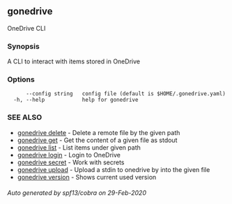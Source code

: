 ## gonedrive

OneDrive CLI

### Synopsis

A CLI to interact with items stored in OneDrive

### Options

```
      --config string   config file (default is $HOME/.gonedrive.yaml)
  -h, --help            help for gonedrive
```

### SEE ALSO

* [gonedrive delete](gonedrive_delete.md)	 - Delete a remote file by the given path
* [gonedrive get](gonedrive_get.md)	 - Get the content of a given file as stdout
* [gonedrive list](gonedrive_list.md)	 - List items under given path
* [gonedrive login](gonedrive_login.md)	 - Login to OneDrive
* [gonedrive secret](gonedrive_secret.md)	 - Work with secrets
* [gonedrive upload](gonedrive_upload.md)	 - Upload a stdin to onedrive by into the given file
* [gonedrive version](gonedrive_version.md)	 - Shows current used version

###### Auto generated by spf13/cobra on 29-Feb-2020
